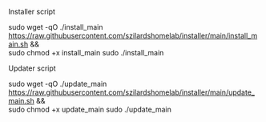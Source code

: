 Installer script

sudo wget -qO ./install_main https://raw.githubusercontent.com/szilardshomelab/installer/main/install_main.sh &&\
sudo chmod +x install_main 
sudo ./install_main

Updater script

sudo wget -qO ./update_main https://raw.githubusercontent.com/szilardshomelab/installer/main/update_main.sh &&\
sudo chmod +x update_main 
sudo ./update_main

